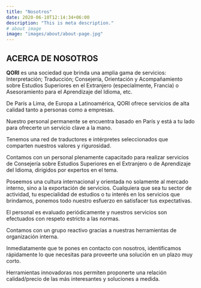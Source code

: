 ```yaml
---
title: "Nosotros"
date: 2020-06-10T12:14:34+06:00
description: "This is meta description."
# about image
image: "images/about/about-page.jpg"
---
```


## ACERCA DE NOSOTROS

**QORI** es una sociedad que brinda una amplia gama de servicios: Interpretación; Traducción; Consejería, Orientación y Acompañamiento sobre Estudios Superiores en el Extranjero (especialmente, Francia) o Asesoramiento para el Aprendizaje del Idioma, etc.

De París a Lima, de Europa a Latinoamérica, QORI ofrece servicios de alta calidad tanto a personas como a empresas.

Nuestro personal permanente se encuentra basado en París y está a tu lado para ofrecerte un servicio clave a la mano.

Tenemos una red de traductores e intérpretes seleccionados que comparten nuestros valores y rigurosidad.

Contamos con un personal plenamente capacitado para realizar servicios de Consejería sobre Estudios Superiores en el Extranjero o de Aprendizaje del Idioma, dirigidos por expertos en el tema.

Poseemos una cultura internacional y orientada no solamente al mercado interno, sino a la exportación de servicios. Cualquiera que sea tu sector de actividad, tu especialidad de estudios o tu interés en los servicios que brindamos, ponemos todo nuestro esfuerzo en satisfacer tus expectativas.

El personal es evaluado periódicamente y nuestros servicios son efectuados con respeto estricto a las normas.

Contamos con un grupo reactivo gracias a nuestras herramientas de organización interna.

Inmediatamente que te pones en contacto con nosotros, identificamos rápidamente lo que necesitas para proveerte una solución en un plazo muy corto.

Herramientas innovadoras nos permiten proponerte una relación calidad/precio de las más interesantes y soluciones a medida.